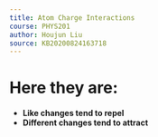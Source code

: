 ```yaml
---
title: Atom Charge Interactions
course: PHYS201
author: Houjun Liu
source: KB20200824163718
---
```



# Here they are:

* **Like changes tend to repel**
* **Different changes tend to attract**
